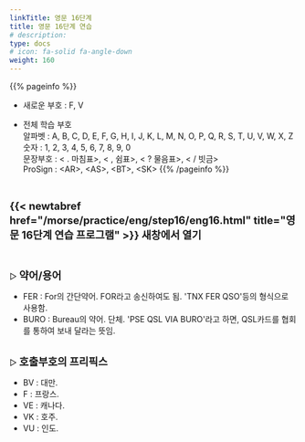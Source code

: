 ```yaml
---
linkTitle: 영문 16단계
title: 영문 16단계 연습
# description: 
type: docs
# icon: fa-solid fa-angle-down
weight: 160
---
```


{{% pageinfo %}}

* 새로운 부호 : F, V

* 전체 학습 부호<br>
알파벳 : A, B, C, D, E, F, G, H, I, J, K, L, M, N, O, P, Q, R, S, T, U, V, W, X, Z<br>
숫자 : 1, 2, 3, 4, 5, 6, 7, 8, 9, 0<br>
문장부호 : < . 마침표>, < , 쉼표>, < ? 물음표>, < / 빗금><br>
ProSign : &lt;AR&gt;, &lt;AS&gt;, &lt;BT&gt;, &lt;SK&gt;
{{% /pageinfo %}}

<br>

<b><span style="font-size:130%">{{< newtabref href="/morse/practice/eng/step16/eng16.html" title="영문 16단계 연습 프로그램" >}} 새창에서 열기</span></b>

<br>

▷ <b><span style="font-size:130%">약어/용어</span></b>
- FER : For의 간단약어. FOR라고 송신하여도 됨. 'TNX FER QSO'등의 형식으로 사용함.
- BURO : Bureau의 약어. 단체. 'PSE QSL VIA BURO'라고 하면, QSL카드를 협회를 통하여 보내 달라는 뜻임.
<br><br>

▷ <b><span style="font-size:130%">호출부호의 프리픽스</span></b>
- BV : 대만.
- F : 프랑스.
- VE : 캐나다.
- VK : 호주.
- VU : 인도.
